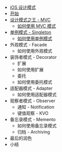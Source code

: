 * [iOS 设计模式](./Chapter01/iOS-Design-Patterns.md)
* [开始](./Chapter02/GettingStarted.md)
* [设计模式之王 - MVC](./Chapter03/MVC.md)
  * [如何使用 MVC 模式](./Chapter03/Use-MVC.md)
* [单例模式 - Singleton](./Chapter04/Singleton.md)
  * [如何使用单例模式](./Chapter04/Use-Singleton.md)
* 外观模式 - Facade
  * 如何使用外观模式
* 装饰者模式 - Decorator
  * 扩展
  * 如何使用扩展
  * 委托
  * 如何使用委托模式
* 适配器模式 - Adapter
  * 如何使用适配器模式
* 观察者模式 - Observer
  * 通知 - Notification
  * 键值观察 - KVO
* 备忘录模式 - Memento
  * 如何使用备忘录模式
  * 归档 - Archiving
* 最后的润色
* 小结